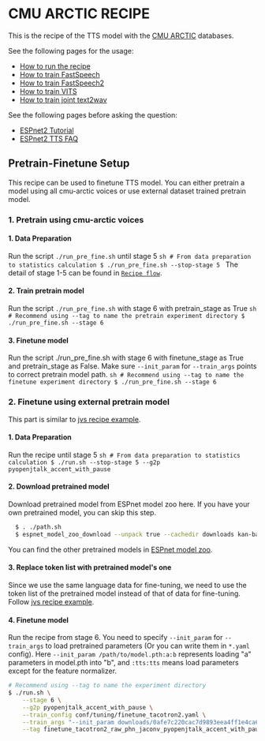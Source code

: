 # CMU ARCTIC RECIPE

This is the recipe of the TTS model with the [CMU ARCTIC](http://www.festvox.org/cmu_arctic/) databases.

See the following pages for the usage:
- [How to run the recipe](../../TEMPLATE/tts1/README.md#how-to-run)
- [How to train FastSpeech](../../TEMPLATE/tts1/README.md#fastspeech-training)
- [How to train FastSpeech2](../../TEMPLATE/tts1/README.md#fastspeech2-training)
- [How to train VITS](../../TEMPLATE/tts1/README.md#vits-training)
- [How to train joint text2wav](../../TEMPLATE/tts1/README.md#joint-text2wav-training)

See the following pages before asking the question:
- [ESPnet2 Tutorial](https://espnet.github.io/espnet/espnet2_tutorial.html)
- [ESPnet2 TTS FAQ](../../TEMPLATE/tts1/README.md#faq)

## Pretrain-Finetune Setup
This recipe can be used to finetune TTS model. You can either pretrain a model using all cmu-arctic voices or use external dataset trained pretrain model.

### 1. Pretrain using cmu-arctic voices

#### 1. Data Preparation
Run the script `./run_pre_fine.sh` until stage 5
    ```sh
    # From data preparation to statistics calculation
    $ ./run_pre_fine.sh --stop-stage 5
    ```
The detail of stage 1-5 can be found in [`Recipe flow`](../../TEMPLATE/tts1/README.md#recipe-flow).

#### 2. Train pretrain model 
Run the script `./run_pre_fine.sh` with stage 6 with pretrain_stage as True
    ```sh
    # Recommend using --tag to name the pretrain experiment directory
    $ ./run_pre_fine.sh --stage 6
    ```
#### 3. Finetune model
Run the script ./run_pre_fine.sh with stage 6 with finetune_stage as True and pretrain_stage as False. Make sure `--init_param` for `--train_args` points to correct pretrain model path.
    ```sh
    # Recommend using --tag to name the finetune experiment directory
    $ ./run_pre_fine.sh --stage 6
    ```

### 2. Finetune using external pretrain model
This part is similar to [jvs recipe example](../../jvs/tts1/README.md).

#### 1. Data Preparation
Run the recipe until stage 5
    ```sh
    # From data preparation to statistics calculation
    $ ./run.sh --stop-stage 5 --g2p pyopenjtalk_accent_with_pause
    ```
#### 2. Download pretrained model
Download pretrained model from ESPnet model zoo here.
If you have your own pretrained model, you can skip this step.
  ```sh
    $ . ./path.sh
    $ espnet_model_zoo_download --unpack true --cachedir downloads kan-bayashi/ljspeech_transformer
  ```
You can find the other pretrained models in [ESPnet model zoo](https://github.com/espnet/espnet_model_zoo/blob/master/espnet_model_zoo/table.csv).

#### 3. Replace token list with pretrained model's one
Since we use the same language data for fine-tuning, we need to use the token list of the pretrained model instead of that of data for fine-tuning. Follow [jvs recipe example](../../jvs/tts1/README.md).
    
#### 4. Finetune model
Run the recipe from stage 6.
You need to specify `--init_param` for `--train_args` to load pretrained parameters (Or you can write them in `*.yaml` config).
Here `--init_param /path/to/model.pth:a:b` represents loading "a" parameters in model.pth into "b", and `:tts:tts` means load parameters except for the feature normalizer.

```sh
# Recommend using --tag to name the experiment directory
$ ./run.sh \
    --stage 6 \
    --g2p pyopenjtalk_accent_with_pause \
    --train_config conf/tuning/finetune_tacotron2.yaml \
    --train_args "--init_param downloads/0afe7c220cac7d9893eea4ff1e4ca64e/exp/tts_train_tacotron2_raw_phn_jaconv_pyopenjtalk_accent_with_pause/train.loss.ave_5best.pth:tts:tts" \
    --tag finetune_tacotron2_raw_phn_jaconv_pyopenjtalk_accent_with_pause
```